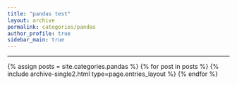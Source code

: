 ```yaml
---
title: "pandas test"
layout: archive
permalink: categories/pandas
author_profile: true
sidebar_main: true
---
```


<!-- 공백이 포함되어 있는 카테고리 이름의 경우 site.categories.['a b c'] 이런식으로! -->

***

{% assign posts = site.categories.pandas %}
{% for post in posts %} {% include archive-single2.html type=page.entries_layout %} {% endfor %}    